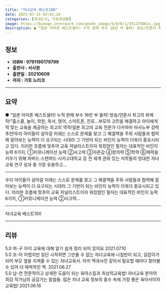 ```yaml
---
title: "자녀교육 베스트100"
date: 2021-07-15 03:01:24
categories: [국내도서, 가정과생활]
image: https://bimage.interpark.com/goods_image/5/8/6/1/351375861s.jpg
description: ● “일본 아마존 베스트셀러! 누적 판매 부수 16만 부 돌파! 방송/언론사 최고의 화제작!”홈스쿨, 놀이, 학원, 독서, 영어, 스마트폰, 진로…부모의 고민을 해결하고 아이에게 딱 맞는 교육을 제공하는 최고의 역작!일본 최고의 교육 전문가 다카하마 마사노부 강력 추천!우리 아이들
---
```


## **정보**

- **ISBN : 9791190179799**
- **출판사 : 서사원**
- **출판일 : 20210609**
- **저자 : 가토 노리코**

------



## **요약**

●  “일본 아마존 베스트셀러!  누적 판매 부수 16만 부 돌파!  방송/언론사 최고의 화제작!”홈스쿨, 놀이, 학원, 독서, 영어, 스마트폰, 진로…부모의 고민을 해결하고 아이에게 딱 맞는 교육을 제공하는 최고의 역작!일본 최고의 교육 전문가 다카하마 마사노부 강력 추천!우리 아이들이 살아갈 미래는 스스로 문제를 찾고 그 해결책을 주위 사람들과 협력해 알아보는 능력이 더 요구되는 시대라 그 기반이 되는 비인지 능력이 더욱더 중요시되고 있다. 이러한 흐름에 맞추어 교육 저널리스트이자 워킹맘인 필자는 대표적인 비인지 능력 6가지, ①커뮤니케이션 능력 ②사고력 ③자존감 ④창의력 ⑤학력 ⑥체력을 키우기 위해 하버드·스탠퍼드·시카고대학교 등 전 세계 권위 있는 석학들의 방대한 자녀교육 연구 성과 중 가장 유용하고...

------

우리 아이들이 살아갈 미래는 스스로 문제를 찾고 그 해결책을 주위 사람들과 협력해 알아보는 능력이 더 요구되는 시대라 그 기반이 되는 비인지 능력이 더욱더 중요시되고 있다. 이러한 흐름에 맞추어 교육 저널리스트이자 워킹맘인 필자는 대표적인 비인지 능력 6가지, ①커뮤니케이션 능력 ②사고력... 

------


자녀교육 베스트100 

------


## **리뷰** 

5.0 여-구 아이 교육에 대해 알기 쉽게 정리 되어 있어요 2021.07.10 <br/>5.0 조-아 어렵지만 일단 시작하면 그만둘 수 없는 자녀교육에 나침반이 되고, 길잡이가 되어 부모 옆을 지켜줄 수 있는 자녀교육서. 마치 백과사전 같아서 필요할 때마다 찾아볼 수 있어 더 매력적인 책. 2021.06.27 <br/>5.0 남-연 전문적이고 상세한 도움이 되는 육아스킬과 최상의교육법!
자녀교육 분야의 최강 작가님의 공감가는 말씀들.
많은 자녀 교육 정보의 홍수 속에
가장 좋은 육아서이자 교육법! 2021.06.16 <br/>